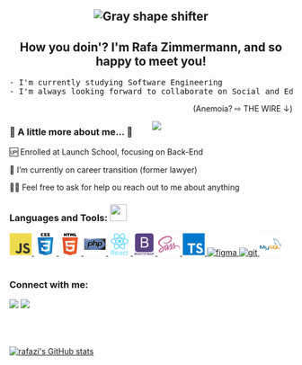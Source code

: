 <h2 align="center">
<img src="https://camo.githubusercontent.com/4fb9b9690d9c83240e1e57d5211528684d531ad4e8b9f3182a75c9271ebbe827/687474703a2f2f72616e646f6a732e636f6d2f696d616765732f73686170655368696674657247726179416c7068614261636b67726f756e642e676966" alt="Gray shape shifter" height="60" data-canonical-src="http://randojs.com/images/shapeShifterGrayAlphaBackground.gif" style="max-width: 100%;">
</h2>
<h2 align="center">
How you doin'? I'm Rafa Zimmermann, and so happy to meet you!
</h2>
<pre>
- I'm currently studying Software Engineering
- I'm always looking forward to collaborate on Social and Educational impact open source projects
</pre>
<p align="right">(Anemoia? ⇨ THE WIRE &#8595;)</p>
<img width="250" align="right" src="https://media.giphy.com/media/OVtqvymKkkcTu/giphy.gif">

<h3 align="left">🔗 A little more about me... 🔗</h3>
<p>🆙 Enrolled at Launch School, focusing on Back-End </p>
<p>👾 I’m currently on career transition (former lawyer)</p>
<p>👨‍💻 Feel free to ask for help ou reach out to me about anything</p>




<h3 align="left">Languages and Tools: <img src="https://media.giphy.com/media/WUlplcMpOCEmTGBtBW/giphy.gif" width="30" height="30"></h3>
<p align="left"> 
<a href="https://developer.mozilla.org/en-US/docs/Web/JavaScript" target="_blank"> <img src="https://raw.githubusercontent.com/devicons/devicon/master/icons/javascript/javascript-original.svg" alt="javascript" width="40" height="40"/> </a>	
<a href="https://www.w3schools.com/css/" target="_blank"> <img src="https://raw.githubusercontent.com/devicons/devicon/master/icons/css3/css3-original-wordmark.svg" alt="css3" width="40" height="40"/> </a>
<a href="https://www.w3.org/html/" target="_blank"> <img src="https://raw.githubusercontent.com/devicons/devicon/master/icons/html5/html5-original-wordmark.svg" alt="html5" width="40" height="40"/> </a> 
<a href="https://www.php.net" target="_blank"> <img src="https://raw.githubusercontent.com/devicons/devicon/master/icons/php/php-original.svg" alt="php" width="40" height="40"/> </a> 
<a href="https://reactjs.org/" target="_blank"> <img src="https://raw.githubusercontent.com/devicons/devicon/master/icons/react/react-original-wordmark.svg" alt="react" width="40" height="40"/> </a>
<a href="https://getbootstrap.com" target="_blank"> <img src="https://raw.githubusercontent.com/devicons/devicon/master/icons/bootstrap/bootstrap-plain-wordmark.svg" alt="bootstrap" width="40" height="40"/> </a> 
<a href="https://sass-lang.com" target="_blank"> <img src="https://raw.githubusercontent.com/devicons/devicon/master/icons/sass/sass-original.svg" alt="sass" width="40" height="40"/> </a> 
<a href="https://www.typescriptlang.org/" target="_blank"> <img src="https://raw.githubusercontent.com/devicons/devicon/master/icons/typescript/typescript-original.svg" alt="typescript" width="40" height="40"/> </a>
<a href="https://www.figma.com/" target="_blank"> <img src="https://www.vectorlogo.zone/logos/figma/figma-icon.svg" alt="figma" width="40" height="40"/> </a>
<a href="https://git-scm.com/" target="_blank"> <img src="https://www.vectorlogo.zone/logos/git-scm/git-scm-icon.svg" alt="git" width="40" height="40"/> </a> 
<a href="https://www.mysql.com/" target="_blank"> <img src="https://raw.githubusercontent.com/devicons/devicon/master/icons/mysql/mysql-original-wordmark.svg" alt="mysql" width="40" height="40"/> </a> 
</p>

#
<h3 align="left">Connect with me:</h3>
<div>  
  <a href="https://www.linkedin.com/in/rafaz/" target="_blank"><img src="https://img.shields.io/badge/-LinkedIn-%230077B5?style=for-the-badge&logo=linkedin&logoColor=white" target="_blank"></a> 
 <a href = "mailto:rafazizi@hotmail.com"><img src="https://img.shields.io/badge/You%20can%20always%20find%20me%20at%20my%3A%20-E--MAIL-yellowgreen" target="_blank"></a>
 <br><br>
  <br><br>
 </div>

[![rafazi's GitHub stats](https://github-readme-stats.vercel.app/api?username=rafazi&theme=onedark&show_icons=false)](https://github.com/rafazi/github-readme-stats)



  
